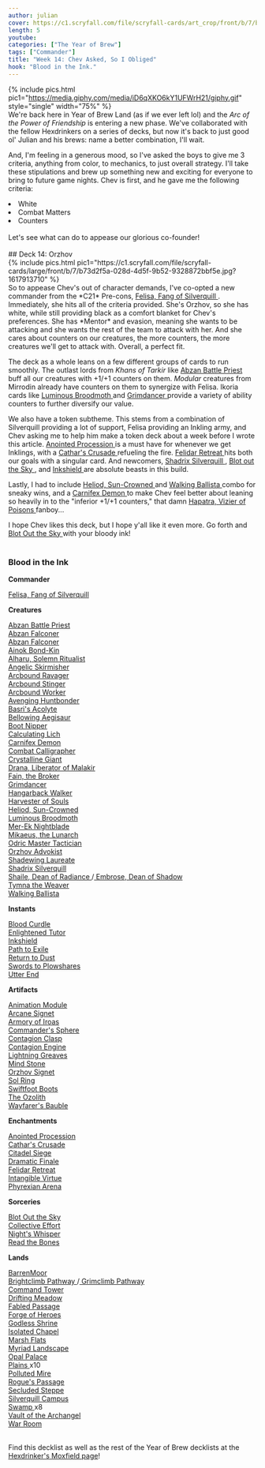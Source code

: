 ```yaml
---
author: julian
cover: https://c1.scryfall.com/file/scryfall-cards/art_crop/front/b/7/b73d2f5a-028d-4d5f-9b52-9328872bbf5e.jpg?1617913710
length: 5
youtube:
categories: ["The Year of Brew"]
tags: ["Commander"]
title: "Week 14: Chev Asked, So I Obliged"
hook: "Blood in the Ink."
---
```


{% include pics.html
pic1="https://media.giphy.com/media/iD6qXKO6kY1UFWrH21/giphy.gif"
style="single"
width="75%" %}
<br />
We're back here in Year of Brew Land (as if we ever left lol) and the _Arc of the Power of Friendship_ is entering a new phase. We've collaborated with the fellow Hexdrinkers on a series of decks, but now it's back to just good ol' Julian and his brews: name a better combination, I'll wait.

And, I'm feeling in a generous mood, so I've asked the boys to give me 3 criteria, anything from color, to mechanics, to just overall strategy. I'll take these stipulations and brew up something new and exciting for everyone to bring to future game nights. Chev is first, and he gave me the following criteria:
<br />

<li>White</li>
<li>Combat Matters</li>
<li>Counters</li> 
<br />
Let's see what can do to appease our glorious co-founder!
<br />
<br />
## Deck 14: Orzhov
<br />
{% include pics.html
pic1="https://c1.scryfall.com/file/scryfall-cards/large/front/b/7/b73d2f5a-028d-4d5f-9b52-9328872bbf5e.jpg?1617913710"
%}
<br />
So to appease Chev's out of character demands, I've co-opted a new commander from the *C21* Pre-cons, <a
	class="accented-link external-card-link"
	target="_blank"
	href="https://scryfall.com/card/c21/2/felisa-fang-of-silverquill?utm_source=api"
	data-toggle="popover"
	data-placement="top"
	data-content="<img src='https://c1.scryfall.com/file/scryfall-cards/normal/front/b/7/b73d2f5a-028d-4d5f-9b52-9328872bbf5e.jpg?1617913710' width=100% height=100%>">
	Felisa, Fang of Silverquill
</a>. Immediately, she hits all of the criteria provided. She's Orzhov, so she has white, while still providing black as a comfort blanket for Chev's preferences. She has *Mentor* and evasion, meaning she wants to be attacking and she wants the rest of the team to attack with her. And she cares about counters on our creatures, the more counters, the more creatures we'll get to attack with. Overall, a perfect fit.

The deck as a whole leans on a few different groups of cards to run smoothly. The outlast lords from _Khans of Tarkir_ like <a
	class="accented-link external-card-link"
	target="_blank"
	href="https://scryfall.com/card/ima/2/abzan-battle-priest?utm_source=api"
	data-toggle="popover"
	data-placement="top"
	data-content="<img src='https://c1.scryfall.com/file/scryfall-cards/normal/front/3/f/3f2877ac-195b-4397-89bd-0bee3220b2a4.jpg?1562847965' width=100% height=100%>">
Abzan Battle Priest
</a> buff all our creatures with +1/+1 counters on them. _Modular_ creatures from Mirrodin already have counters on them to synergize with Felisa. Ikoria cards like <a
	class="accented-link external-card-link"
	target="_blank"
	href="https://scryfall.com/card/iko/21/luminous-broodmoth?utm_source=api"
	data-toggle="popover"
	data-placement="top"
	data-content="<img src='https://c1.scryfall.com/file/scryfall-cards/normal/front/b/b/bb65df55-d6a6-4a57-a903-e5eb17637982.jpg?1591230310' width=100% height=100%>">
Luminous Broodmoth
</a> and <a
	class="accented-link external-card-link"
	target="_blank"
	href="https://scryfall.com/card/iko/90/grimdancer?utm_source=api"
	data-toggle="popover"
	data-placement="top"
	data-content="<img src='https://c1.scryfall.com/file/scryfall-cards/normal/front/8/1/819257c8-9806-48bd-ba49-e117ca31de54.jpg?1591226807' width=100% height=100%>">
Grimdancer
</a> provide a variety of ability counters to further diversify our value.

We also have a token subtheme. This stems from a combination of Silverquill providing a lot of support, Felisa providing an Inkling army, and Chev asking me to help him make a token deck about a week before I wrote this article. <a
	class="accented-link external-card-link"
	target="_blank"
	href="https://scryfall.com/card/akh/2/anointed-procession?utm_source=api"
	data-toggle="popover"
	data-placement="top"
	data-content="<img src='https://c1.scryfall.com/file/scryfall-cards/normal/front/9/a/9a52c265-6920-4929-ba0a-70da08df01f1.jpg?1543674565' width=100% height=100%>">
Anointed Procession
</a> is a must have for whenever we get Inklings, with a <a
	class="accented-link external-card-link"
	target="_blank"
	href="https://scryfall.com/card/jmp/95/cathars-crusade?utm_source=api"
	data-toggle="popover"
	data-placement="top"
	data-content="<img src='https://c1.scryfall.com/file/scryfall-cards/normal/front/f/b/fbb70e7b-2a68-436e-96a4-32a88fb87da0.jpg?1600715516' width=100% height=100%>">
Cathar's Crusade
</a> refueling the fire. <a
	class="accented-link external-card-link"
	target="_blank"
	href="https://scryfall.com/card/znr/16/felidar-retreat?utm_source=api"
	data-toggle="popover"
	data-placement="top"
	data-content="<img src='https://c1.scryfall.com/file/scryfall-cards/normal/front/4/5/45340647-4d3e-4be1-b0e6-e40cc56a438b.jpg?1604195832' width=100% height=100%>">
Felidar Retreat
</a> hits both our goals with a singular card. And newcomers, <a
	class="accented-link external-card-link"
	target="_blank"
	href="https://scryfall.com/card/stx/230/shadrix-silverquill?utm_source=api"
	data-toggle="popover"
	data-placement="top"
	data-content="<img src='https://c1.scryfall.com/file/scryfall-cards/normal/front/a/b/ab701909-83d6-4d39-9a84-e6a9b2cb38d6.jpg?1616704070' width=100% height=100%>">
Shadrix Silverquill
</a>, <a
	class="accented-link external-card-link"
	target="_blank"
	href="https://scryfall.com/card/stx/167/blot-out-the-sky?utm_source=api"
	data-toggle="popover"
	data-placement="top"
	data-content="<img src='https://c1.scryfall.com/file/scryfall-cards/normal/front/0/1/0141312f-4b68-4c56-b1dc-5b7e6afbb96c.jpg?1618273045' width=100% height=100%>">
Blot out the Sky
</a>, and <a
	class="accented-link external-card-link"
	target="_blank"
	href="https://scryfall.com/card/c21/71/inkshield?utm_source=api"
	data-toggle="popover"
	data-placement="top"
	data-content="<img src='https://c1.scryfall.com/file/scryfall-cards/normal/front/5/e/5e1c14a0-cd68-45fc-a127-422ca6113048.jpg?1617911828' width=100% height=100%>">
Inkshield
</a> are absolute beasts in this build.

Lastly, I had to include <a
	class="accented-link external-card-link"
	target="_blank"
	href="https://scryfall.com/card/thb/18/heliod-sun-crowned?utm_source=api"
	data-toggle="popover"
	data-placement="top"
	data-content="<img src='https://c1.scryfall.com/file/scryfall-cards/normal/front/0/1/01a8576e-cadc-4521-aadd-3a05f0bc4d20.jpg?1581479085' width=100% height=100%>">
Heliod, Sun-Crowned
</a> and <a
	class="accented-link external-card-link"
	target="_blank"
	href="https://scryfall.com/card/2xm/306/walking-ballista?utm_source=api"
	data-toggle="popover"
	data-placement="top"
	data-content="<img src='https://c1.scryfall.com/file/scryfall-cards/normal/front/5/2/5272436e-74f0-44c4-a291-ea8ebc3f1525.jpg?1599710252' width=100% height=100%>">
Walking Ballista
</a> combo for sneaky wins, and a <a
	class="accented-link external-card-link"
	target="_blank"
	href="https://scryfall.com/card/som/57/carnifex-demon?utm_source=api"
	data-toggle="popover"
	data-placement="top"
	data-content="<img src='https://c1.scryfall.com/file/scryfall-cards/normal/front/c/1/c191dba2-659d-40e7-a558-c99ece872197.jpg?1562822640' width=100% height=100%>">
Carnifex Demon
</a> to make Chev feel better about leaning so heavily in to the "inferior +1/+1 counters," that damn <a
	class="accented-link external-card-link"
	target="_blank"
	href="https://scryfall.com/card/akh/199/hapatra-vizier-of-poisons?utm_source=api"
	data-toggle="popover"
	data-placement="top"
	data-content="<img src='https://c1.scryfall.com/file/scryfall-cards/normal/front/5/6/56fbbcc9-db23-4902-b0f7-cea78a2a36af.jpg?1543676055' width=100% height=100%>">
Hapatra, Vizier of Poisons
</a> fanboy...

I hope Chev likes this deck, but I hope y'all like it even more. Go forth and <a
	class="accented-link external-card-link"
	target="_blank"
	href="https://scryfall.com/card/stx/167/blot-out-the-sky?utm_source=api"
	data-toggle="popover"
	data-placement="top"
	data-content="<img src='https://c1.scryfall.com/file/scryfall-cards/normal/front/0/1/0141312f-4b68-4c56-b1dc-5b7e6afbb96c.jpg?1618273045' width=100% height=100%>">
Blot Out the Sky
</a> with your bloody ink!
<br />
<br />

<div class="text-center">
<h3>Blood in the Ink</h3>
</div>
<div class="row">
    <div class="col-md-2"></div>
    <div class="col-md-8">
        <div class="row">
            <div class="col-6">
				<b>Commander</b>
				<p class="mb-0">
				<a
	class="accented-link external-card-link"
	target="_blank"
	href="https://scryfall.com/card/c21/2/felisa-fang-of-silverquill?utm_source=api"
	data-toggle="popover"
	data-placement="top"
	data-content="<img src='https://c1.scryfall.com/file/scryfall-cards/normal/front/b/7/b73d2f5a-028d-4d5f-9b52-9328872bbf5e.jpg?1617913710' width=100% height=100%>">
	Felisa, Fang of Silverquill
</a>					
				</p>
				<b>Creatures</b>
				<p class="mb-0">
				<a
	class="accented-link external-card-link"
	target="_blank"
	href="https://scryfall.com/card/ima/2/abzan-battle-priest?utm_source=api"
	data-toggle="popover"
	data-placement="top"
	data-content="<img src='https://c1.scryfall.com/file/scryfall-cards/normal/front/3/f/3f2877ac-195b-4397-89bd-0bee3220b2a4.jpg?1562847965' width=100% height=100%>">
	Abzan Battle Priest
</a>
				<br />
				<a
	class="accented-link external-card-link"
	target="_blank"
	href="https://scryfall.com/card/znc/9/abzan-falconer?utm_source=api"
	data-toggle="popover"
	data-placement="top"
	data-content="<img src='https://c1.scryfall.com/file/scryfall-cards/normal/front/4/2/42560ce5-c7ac-422f-8f22-e2fb043861b7.jpg?1604195477' width=100% height=100%>">
	Abzan Falconer
</a>
				<br />
				<a
	class="accented-link external-card-link"
	target="_blank"
	href="https://scryfall.com/card/znc/9/abzan-falconer?utm_source=api"
	data-toggle="popover"
	data-placement="top"
	data-content="<img src='https://c1.scryfall.com/file/scryfall-cards/normal/front/4/2/42560ce5-c7ac-422f-8f22-e2fb043861b7.jpg?1604195477' width=100% height=100%>">
	Abzan Falconer
</a>
				<br />
				<a
	class="accented-link external-card-link"
	target="_blank"
	href="https://scryfall.com/card/ima/4/ainok-bond-kin?utm_source=api"
	data-toggle="popover"
	data-placement="top"
	data-content="<img src='https://c1.scryfall.com/file/scryfall-cards/normal/front/0/f/0f32c514-36b9-4e1f-86e8-1d36e5282062.jpg?1562845827' width=100% height=100%>">
	Ainok Bond-Kin
</a>
				<br />
				<a
	class="accented-link external-card-link"
	target="_blank"
	href="https://scryfall.com/card/cmr/4/alharu-solemn-ritualist?utm_source=api"
	data-toggle="popover"
	data-placement="top"
	data-content="<img src='https://c1.scryfall.com/file/scryfall-cards/normal/front/2/0/2047bfa4-3f4d-47bd-9484-545686f15b75.jpg?1608908659' width=100% height=100%>">
	Alharu, Solemn Ritualist
</a>
				<br />
				<a
	class="accented-link external-card-link"
	target="_blank"
	href="https://scryfall.com/card/gtc/3/angelic-skirmisher?utm_source=api"
	data-toggle="popover"
	data-placement="top"
	data-content="<img src='https://c1.scryfall.com/file/scryfall-cards/normal/front/b/e/beb04702-5cb2-4590-b675-9409ba52a395.jpg?1561844079' width=100% height=100%>">
	Angelic Skirmisher
</a>
				<br />
				<a
	class="accented-link external-card-link"
	target="_blank"
	href="https://scryfall.com/card/mma/198/arcbound-ravager?utm_source=api"
	data-toggle="popover"
	data-placement="top"
	data-content="<img src='https://c1.scryfall.com/file/scryfall-cards/normal/front/c/0/c0c33a92-5621-40b4-a3a2-b67893edbc01.jpg?1561968545' width=100% height=100%>">
	Arcbound Ravager
</a>
				<br />
				<a
	class="accented-link external-card-link"
	target="_blank"
	href="https://scryfall.com/card/mma/199/arcbound-stinger?utm_source=api"
	data-toggle="popover"
	data-placement="top"
	data-content="<img src='https://c1.scryfall.com/file/scryfall-cards/normal/front/d/b/db438720-5bfb-4cd9-b565-434839045f60.jpg?1561969018' width=100% height=100%>">
	Arcbound Stinger
</a>
				<br />
				<a
	class="accented-link external-card-link"
	target="_blank"
	href="https://scryfall.com/card/mma/201/arcbound-worker?utm_source=api"
	data-toggle="popover"
	data-placement="top"
	data-content="<img src='https://c1.scryfall.com/file/scryfall-cards/normal/front/f/d/fdfc2453-5a2b-4104-bf82-84f935de7b99.jpg?1561969500' width=100% height=100%>">
	Arcbound Worker
</a>
				<br />
				<a
	class="accented-link external-card-link"
	target="_blank"
	href="https://scryfall.com/card/c20/22/avenging-huntbonder?utm_source=api"
	data-toggle="popover"
	data-placement="top"
	data-content="<img src='https://c1.scryfall.com/file/scryfall-cards/normal/front/2/4/24ad6b07-3487-4e19-b554-196697a413df.jpg?1591319314' width=100% height=100%>">
	Avenging Huntbonder
</a>
				<br />
				<a
	class="accented-link external-card-link"
	target="_blank"
	href="https://scryfall.com/card/m21/8/basris-acolyte?utm_source=api"
	data-toggle="popover"
	data-placement="top"
	data-content="<img src='https://c1.scryfall.com/file/scryfall-cards/normal/front/0/8/08d1dd97-2675-4953-ab95-d47d23abfe05.jpg?1594734783' width=100% height=100%>">
	Basri's Acolyte
</a>
				<br />
				<a
	class="accented-link external-card-link"
	target="_blank"
	href="https://scryfall.com/card/xln/4/bellowing-aegisaur?utm_source=api"
	data-toggle="popover"
	data-placement="top"
	data-content="<img src='https://c1.scryfall.com/file/scryfall-cards/normal/front/c/3/c3e3b6c5-fd30-4d45-a122-ce60d5707357.jpg?1562563552' width=100% height=100%>">
	Bellowing Aegisaur
</a>
				<br />
				<a
	class="accented-link external-card-link"
	target="_blank"
	href="https://scryfall.com/card/iko/76/boot-nipper?utm_source=api"
	data-toggle="popover"
	data-placement="top"
	data-content="<img src='https://c1.scryfall.com/file/scryfall-cards/normal/front/c/f/cff5a5b8-f823-4429-acd8-c4f34a676cb4.jpg?1591226621' width=100% height=100%>">
	Boot Nipper
</a>
				<br />
				<a
	class="accented-link external-card-link"
	target="_blank"
	href="https://scryfall.com/card/gn2/3/calculating-lich?utm_source=api"
	data-toggle="popover"
	data-placement="top"
	data-content="<img src='https://c1.scryfall.com/file/scryfall-cards/normal/front/1/7/17b2ed72-d0f0-4d8d-bb5e-dce08d157466.jpg?1576267142' width=100% height=100%>">
	Calculating Lich
</a>
				<br />
				<a
	class="accented-link external-card-link"
	target="_blank"
	href="https://scryfall.com/card/som/57/carnifex-demon?utm_source=api"
	data-toggle="popover"
	data-placement="top"
	data-content="<img src='https://c1.scryfall.com/file/scryfall-cards/normal/front/c/1/c191dba2-659d-40e7-a558-c99ece872197.jpg?1562822640' width=100% height=100%>">
	Carnifex Demon
</a>
				<br />
				<a
	class="accented-link external-card-link"
	target="_blank"
	href="https://scryfall.com/card/c21/14/combat-calligrapher?utm_source=api"
	data-toggle="popover"
	data-placement="top"
	data-content="<img src='https://c1.scryfall.com/file/scryfall-cards/normal/front/d/3/d3b9136e-7f71-40d5-bdfb-d710cd39912d.jpg?1618250976' width=100% height=100%>">
	Combat Calligrapher
</a>
				<br />
				<a
	class="accented-link external-card-link"
	target="_blank"
	href="https://scryfall.com/card/iko/234/crystalline-giant?utm_source=api"
	data-toggle="popover"
	data-placement="top"
	data-content="<img src='https://c1.scryfall.com/file/scryfall-cards/normal/front/1/1/1146c418-2176-466e-8a06-f2ef6bf2b1a9.jpg?1591228515' width=100% height=100%>">
	Crystalline Giant
</a>
				<br />
				<a
	class="accented-link external-card-link"
	target="_blank"
	href="https://scryfall.com/card/jmp/225/drana-liberator-of-malakir?utm_source=api"
	data-toggle="popover"
	data-placement="top"
	data-content="<img src='https://c1.scryfall.com/file/scryfall-cards/normal/front/3/1/31d0c37f-ebce-4362-9400-6b9a6e439247.jpg?1600714392' width=100% height=100%>">
	Drana, Liberator of Malakir
</a>
				<br />
				<a
	class="accented-link external-card-link"
	target="_blank"
	href="https://scryfall.com/card/c21/40/fain-the-broker?utm_source=api"
	data-toggle="popover"
	data-placement="top"
	data-content="<img src='https://c1.scryfall.com/file/scryfall-cards/normal/front/2/6/26acb9db-1a2f-4b08-b121-88f953e597e5.jpg?1617913090' width=100% height=100%>">
	Fain, the Broker
</a>
				<br />
				<a
	class="accented-link external-card-link"
	target="_blank"
	href="https://scryfall.com/card/iko/90/grimdancer?utm_source=api"
	data-toggle="popover"
	data-placement="top"
	data-content="<img src='https://c1.scryfall.com/file/scryfall-cards/normal/front/8/1/819257c8-9806-48bd-ba49-e117ca31de54.jpg?1591226807' width=100% height=100%>">
	Grimdancer
</a>
				<br />
				<a
	class="accented-link external-card-link"
	target="_blank"
	href="https://scryfall.com/card/ori/229/hangarback-walker?utm_source=api"
	data-toggle="popover"
	data-placement="top"
	data-content="<img src='https://c1.scryfall.com/file/scryfall-cards/normal/front/7/9/791c21fb-fc78-4106-9a42-abc73f41ab8b.jpg?1562026741' width=100% height=100%>">
	Hangarback Walker
</a>
				<br />
				<a
	class="accented-link external-card-link"
	target="_blank"
	href="https://scryfall.com/card/jmp/243/harvester-of-souls?utm_source=api"
	data-toggle="popover"
	data-placement="top"
	data-content="<img src='https://c1.scryfall.com/file/scryfall-cards/normal/front/8/7/870ebc0b-b748-4a21-b939-a48811451bba.jpg?1600700538' width=100% height=100%>">
	Harvester of Souls
</a>
				<br />
				<a
	class="accented-link external-card-link"
	target="_blank"
	href="https://scryfall.com/card/thb/18/heliod-sun-crowned?utm_source=api"
	data-toggle="popover"
	data-placement="top"
	data-content="<img src='https://c1.scryfall.com/file/scryfall-cards/normal/front/0/1/01a8576e-cadc-4521-aadd-3a05f0bc4d20.jpg?1581479085' width=100% height=100%>">
	Heliod, Sun-Crowned
</a>
				<br />
				<a
	class="accented-link external-card-link"
	target="_blank"
	href="https://scryfall.com/card/iko/21/luminous-broodmoth?utm_source=api"
	data-toggle="popover"
	data-placement="top"
	data-content="<img src='https://c1.scryfall.com/file/scryfall-cards/normal/front/b/b/bb65df55-d6a6-4a57-a903-e5eb17637982.jpg?1591230310' width=100% height=100%>">
	Luminous Broodmoth
</a>
				<br />
				<a
	class="accented-link external-card-link"
	target="_blank"
	href="https://scryfall.com/card/ima/97/mer-ek-nightblade?utm_source=api"
	data-toggle="popover"
	data-placement="top"
	data-content="<img src='https://c1.scryfall.com/file/scryfall-cards/normal/front/a/d/ade8f32c-d188-4a36-98a4-584b6ef95902.jpg?1562852963' width=100% height=100%>">
	Mer-Ek Nightblade
</a>
				<br />
				<a
	class="accented-link external-card-link"
	target="_blank"
	href="https://scryfall.com/card/jmp/123/mikaeus-the-lunarch?utm_source=api"
	data-toggle="popover"
	data-placement="top"
	data-content="<img src='https://c1.scryfall.com/file/scryfall-cards/normal/front/1/b/1b24d60d-bd80-4363-829c-a9d7f8c61fdf.jpg?1600717902' width=100% height=100%>">
	Mikaeus, the Lunarch
</a>
				<br />
				<a
	class="accented-link external-card-link"
	target="_blank"
	href="https://scryfall.com/card/c20/96/odric-master-tactician?utm_source=api"
	data-toggle="popover"
	data-placement="top"
	data-content="<img src='https://c1.scryfall.com/file/scryfall-cards/normal/front/0/0/00111afb-26fe-487b-8d12-087cd8a8fe86.jpg?1591320115' width=100% height=100%>">
	Odric Master Tactician
</a>
				<br />
				<a
	class="accented-link external-card-link"
	target="_blank"
	href="https://scryfall.com/card/c21/99/orzhov-advokist?utm_source=api"
	data-toggle="popover"
	data-placement="top"
	data-content="<img src='https://c1.scryfall.com/file/scryfall-cards/normal/front/7/f/7f0904e3-e477-4661-a4f3-76fe5b93ec53.jpg?1618015435' width=100% height=100%>">
	Orzhov Advokist
</a>
				<br />
				<a
	class="accented-link external-card-link"
	target="_blank"
	href="https://scryfall.com/card/stx/229/shadewing-laureate?utm_source=api"
	data-toggle="popover"
	data-placement="top"
	data-content="<img src='https://c1.scryfall.com/file/scryfall-cards/normal/front/6/4/64795a8b-8cf2-436e-8f95-9e8bb40c0d7d.jpg?1617452563' width=100% height=100%>">
	Shadewing Laureate
</a>
				<br />
				<a
	class="accented-link external-card-link"
	target="_blank"
	href="https://scryfall.com/card/stx/230/shadrix-silverquill?utm_source=api"
	data-toggle="popover"
	data-placement="top"
	data-content="<img src='https://c1.scryfall.com/file/scryfall-cards/normal/front/a/b/ab701909-83d6-4d39-9a84-e6a9b2cb38d6.jpg?1616704070' width=100% height=100%>">
	Shadrix Silverquill
</a>
				<br />
				<a
	class="accented-link external-card-link"
	target="_blank"
	href="https://scryfall.com/card/stx/158/shaile-dean-of-radiance-embrose-dean-of-shadow?utm_source=api"
	data-toggle="popover"
	data-placement="top"
	data-content="<img src='https://c1.scryfall.com/file/scryfall-cards/large/front/9/3/938cee8f-ac2c-49a5-9ff7-1367d0edfabe.jpg?1617453576' width=100% height=100%>">
	Shaile, Dean of Radiance
</a>/<a
	class="accented-link external-card-link"
	target="_blank"
	href="https://scryfall.com/card/stx/158/shaile-dean-of-radiance-embrose-dean-of-shadow?utm_source=api"
	data-toggle="popover"
	data-placement="top"
	data-content="<img src='https://c1.scryfall.com/file/scryfall-cards/large/back/9/3/938cee8f-ac2c-49a5-9ff7-1367d0edfabe.jpg?1617453576' width=100% height=100%>">
	Embrose, Dean of Shadow
</a>
				<br />
				<a
	class="accented-link external-card-link"
	target="_blank"
	href="https://scryfall.com/card/c16/48/tymna-the-weaver?utm_source=api"
	data-toggle="popover"
	data-placement="top"
	data-content="<img src='https://c1.scryfall.com/file/scryfall-cards/normal/front/b/c/bc7cbe9b-324e-42b8-94e2-36e91cb32163.jpg?1606762188' width=100% height=100%>">
	Tymna the Weaver
</a>
				<br />
				<a
	class="accented-link external-card-link"
	target="_blank"
	href="https://scryfall.com/card/2xm/306/walking-ballista?utm_source=api"
	data-toggle="popover"
	data-placement="top"
	data-content="<img src='https://c1.scryfall.com/file/scryfall-cards/normal/front/5/2/5272436e-74f0-44c4-a291-ea8ebc3f1525.jpg?1599710252' width=100% height=100%>">
	Walking Ballista
</a>
				</p>
				<b>Instants</b>
				<p class="mb-0">
				<a
	class="accented-link external-card-link"
	target="_blank"
	href="https://scryfall.com/card/iko/75/blood-curdle?utm_source=api"
	data-toggle="popover"
	data-placement="top"
	data-content="<img src='https://c1.scryfall.com/file/scryfall-cards/normal/front/4/1/4184c851-1419-476c-ba9c-9f0cb1137114.jpg?1591226609' width=100% height=100%>">
	Blood Curdle
</a>
				<br />
				<a
	class="accented-link external-card-link"
	target="_blank"
	href="https://scryfall.com/card/ema/9/enlightened-tutor?utm_source=api"
	data-toggle="popover"
	data-placement="top"
	data-content="<img src='https://c1.scryfall.com/file/scryfall-cards/normal/front/0/c/0c9ebec9-3474-4062-9607-2e2a72f78299.jpg?1580013657' width=100% height=100%>">
	Enlightened Tutor
</a>
				<br />
				<a
	class="accented-link external-card-link"
	target="_blank"
	href="https://scryfall.com/card/c21/71/inkshield?utm_source=api"
	data-toggle="popover"
	data-placement="top"
	data-content="<img src='https://c1.scryfall.com/file/scryfall-cards/normal/front/5/e/5e1c14a0-cd68-45fc-a127-422ca6113048.jpg?1617911828' width=100% height=100%>">
	Inkshield
</a>
				<br />
				<a
	class="accented-link external-card-link"
	target="_blank"
	href="https://scryfall.com/card/2xm/25/path-to-exile?utm_source=api"
	data-toggle="popover"
	data-placement="top"
	data-content="<img src='https://c1.scryfall.com/file/scryfall-cards/normal/front/e/9/e9d36855-c38a-4bba-a642-cff3f81e057e.jpg?1599709071' width=100% height=100%>">
	Path to Exile
</a>
				<br />
				<a
	class="accented-link external-card-link"
	target="_blank"
	href="https://scryfall.com/card/c21/100/return-to-dust?utm_source=api"
	data-toggle="popover"
	data-placement="top"
	data-content="<img src='https://c1.scryfall.com/file/scryfall-cards/normal/front/5/9/59713368-9626-4466-9be4-8ca08e03a888.jpg?1617735248' width=100% height=100%>">
	Return to Dust
</a>
				<br />
				<a
	class="accented-link external-card-link"
	target="_blank"
	href="https://scryfall.com/card/cmr/387/swords-to-plowshares?utm_source=api"
	data-toggle="popover"
	data-placement="top"
	data-content="<img src='https://c1.scryfall.com/file/scryfall-cards/normal/front/b/e/be2b4177-e47c-4dde-9ead-31b7602065ec.jpg?1608912010' width=100% height=100%>">
	Swords to Plowshares
</a>
				<br />
				<a
	class="accented-link external-card-link"
	target="_blank"
	href="https://scryfall.com/card/c21/232/utter-end?utm_source=api"
	data-toggle="popover"
	data-placement="top"
	data-content="<img src='https://c1.scryfall.com/file/scryfall-cards/normal/front/3/7/37e3bfc9-10ba-4ecc-9e0f-e711ccd95a0b.jpg?1618014649' width=100% height=100%>">
	Utter End
</a>
				</p>
			</div>
			<div class="col-6">
				<b>Artifacts</b>
				<p class="mb-0">
				<a
	class="accented-link external-card-link"
	target="_blank"
	href="https://scryfall.com/card/kld/194/animation-module?utm_source=api"
	data-toggle="popover"
	data-placement="top"
	data-content="<img src='https://c1.scryfall.com/file/scryfall-cards/normal/front/3/4/34bdc973-db45-46a6-ac48-ce88fb59920a.jpg?1576382961' width=100% height=100%>">
	Animation Module
</a>
				<br />
				<a
	class="accented-link external-card-link"
	target="_blank"
	href="https://scryfall.com/card/c21/234/arcane-signet?utm_source=api"
	data-toggle="popover"
	data-placement="top"
	data-content="<img src='https://c1.scryfall.com/file/scryfall-cards/normal/front/0/1/01b186af-8825-4257-80fd-9c1ecdb21414.jpg?1617647997' width=100% height=100%>">
	Arcane Signet
</a>
				<br />
				<a
	class="accented-link external-card-link"
	target="_blank"
	href="https://scryfall.com/card/cmr/299/armory-of-iroas?utm_source=api"
	data-toggle="popover"
	data-placement="top"
	data-content="<img src='https://c1.scryfall.com/file/scryfall-cards/normal/front/7/0/703a03ac-5bb5-4e36-ab9b-a5c007ffc03d.jpg?1608911321' width=100% height=100%>">
	Armory of Iroas
</a>
				<br />
				<a
	class="accented-link external-card-link"
	target="_blank"
	href="https://scryfall.com/card/c21/239/commanders-sphere?utm_source=api"
	data-toggle="popover"
	data-placement="top"
	data-content="<img src='https://c1.scryfall.com/file/scryfall-cards/normal/front/1/c/1c1fda5d-f519-4b27-9fc6-1a617d0fc79b.jpg?1617735624' width=100% height=100%>">
	Commander's Sphere
</a>
				<br />
				<a
	class="accented-link external-card-link"
	target="_blank"
	href="https://scryfall.com/card/td2/67/contagion-clasp?utm_source=api"
	data-toggle="popover"
	data-placement="top"
	data-content="<img src='https://c1.scryfall.com/file/scryfall-cards/normal/front/4/8/4882ba90-2662-4bca-96c0-17bdfb484ae1.jpg?1562909792' width=100% height=100%>">
	Contagion Clasp
</a>
				<br />
				<a
	class="accented-link external-card-link"
	target="_blank"
	href="https://scryfall.com/card/som/145/contagion-engine?utm_source=api"
	data-toggle="popover"
	data-placement="top"
	data-content="<img src='https://c1.scryfall.com/file/scryfall-cards/normal/front/d/c/dce72636-08e4-484e-ad81-4d1597a31ffb.jpg?1576030799' width=100% height=100%>">
	Contagion Engine
</a>
				<br />
				<a
	class="accented-link external-card-link"
	target="_blank"
	href="https://scryfall.com/card/2xm/267/lightning-greaves?utm_source=api"
	data-toggle="popover"
	data-placement="top"
	data-content="<img src='https://c1.scryfall.com/file/scryfall-cards/normal/front/e/6/e6cec97f-0a2b-4543-a02e-d5e42d337790.jpg?1599709454' width=100% height=100%>">
	Lightning Greaves
</a>
				<br />
				<a
	class="accented-link external-card-link"
	target="_blank"
	href="https://scryfall.com/card/c21/251/mind-stone?utm_source=api"
	data-toggle="popover"
	data-placement="top"
	data-content="<img src='https://c1.scryfall.com/file/scryfall-cards/normal/front/8/c/8c899cbd-cddd-43f9-a95d-a6e5af990362.jpg?1617986435' width=100% height=100%>">
	Mind Stone
</a>
				<br />
				<a
	class="accented-link external-card-link"
	target="_blank"
	href="https://scryfall.com/card/c21/254/orzhov-signet?utm_source=api"
	data-toggle="popover"
	data-placement="top"
	data-content="<img src='https://c1.scryfall.com/file/scryfall-cards/normal/front/8/b/8bb7d748-c95f-4028-a86e-cf42494be362.jpg?1618014339' width=100% height=100%>">
	Orzhov Signet
</a>
				<br />
				<a
	class="accented-link external-card-link"
	target="_blank"
	href="https://scryfall.com/card/c21/263/sol-ring?utm_source=api"
	data-toggle="popover"
	data-placement="top"
	data-content="<img src='https://c1.scryfall.com/file/scryfall-cards/normal/front/4/c/4cbc6901-6a4a-4d0a-83ea-7eefa3b35021.jpg?1618264523' width=100% height=100%>">
	Sol Ring
</a>
				<br />
				<a
	class="accented-link external-card-link"
	target="_blank"
	href="https://scryfall.com/card/khc/105/swiftfoot-boots?utm_source=api"
	data-toggle="popover"
	data-placement="top"
	data-content="<img src='https://c1.scryfall.com/file/scryfall-cards/normal/front/b/f/bf700ec0-1fd3-4971-ab03-51365dc8f4f4.jpg?1611967346' width=100% height=100%>">
	Swiftfoot Boots
</a>
				<br />
				<a
	class="accented-link external-card-link"
	target="_blank"
	href="https://scryfall.com/card/iko/237/the-ozolith?utm_source=api"
	data-toggle="popover"
	data-placement="top"
	data-content="<img src='https://c1.scryfall.com/file/scryfall-cards/normal/front/9/3/9341ed06-53db-4604-b60a-3ea9129afbc2.jpg?1591228544' width=100% height=100%>">
	The Ozolith
</a>
				<br />
				<a
	class="accented-link external-card-link"
	target="_blank"
	href="https://scryfall.com/card/cm2/229/wayfarers-bauble?utm_source=api"
	data-toggle="popover"
	data-placement="top"
	data-content="<img src='https://c1.scryfall.com/file/scryfall-cards/normal/front/9/b/9b0e3f48-0997-4313-93c9-86cbfc25cd63.jpg?1562275066' width=100% height=100%>">
	Wayfarer's Bauble
</a>
				</p>
				<b>Enchantments</b>
				<p class="mb-0">
				<a
	class="accented-link external-card-link"
	target="_blank"
	href="https://scryfall.com/card/akh/2/anointed-procession?utm_source=api"
	data-toggle="popover"
	data-placement="top"
	data-content="<img src='https://c1.scryfall.com/file/scryfall-cards/normal/front/9/a/9a52c265-6920-4929-ba0a-70da08df01f1.jpg?1543674565' width=100% height=100%>">
	Anointed Procession
</a>
				<br />
				<a
	class="accented-link external-card-link"
	target="_blank"
	href="https://scryfall.com/card/jmp/95/cathars-crusade?utm_source=api"
	data-toggle="popover"
	data-placement="top"
	data-content="<img src='https://c1.scryfall.com/file/scryfall-cards/normal/front/f/b/fbb70e7b-2a68-436e-96a4-32a88fb87da0.jpg?1600715516' width=100% height=100%>">
	Cathar's Crusade
</a>
				<br />
				<a
	class="accented-link external-card-link"
	target="_blank"
	href="https://scryfall.com/card/c21/85/citadel-siege?utm_source=api"
	data-toggle="popover"
	data-placement="top"
	data-content="<img src='https://c1.scryfall.com/file/scryfall-cards/normal/front/c/6/c6e693ad-3e49-4692-a35a-06e9e4e8027e.jpg?1618015163' width=100% height=100%>">
	Citadel Siege
</a>
				<br />
				<a
	class="accented-link external-card-link"
	target="_blank"
	href="https://scryfall.com/card/stx/180/dramatic-finale?utm_source=api"
	data-toggle="popover"
	data-placement="top"
	data-content="<img src='https://c1.scryfall.com/file/scryfall-cards/normal/front/a/8/a8ec9be6-c8ad-4a82-8253-c49cdb9443ba.jpg?1617466096' width=100% height=100%>">
	Dramatic Finale
</a>
				<br />
				<a
	class="accented-link external-card-link"
	target="_blank"
	href="https://scryfall.com/card/znr/16/felidar-retreat?utm_source=api"
	data-toggle="popover"
	data-placement="top"
	data-content="<img src='https://c1.scryfall.com/file/scryfall-cards/normal/front/4/5/45340647-4d3e-4be1-b0e6-e40cc56a438b.jpg?1604195832' width=100% height=100%>">
	Felidar Retreat
</a>
				<br />
				<a
	class="accented-link external-card-link"
	target="_blank"
	href="https://scryfall.com/card/cmr/24/intangible-virtue?utm_source=api"
	data-toggle="popover"
	data-placement="top"
	data-content="<img src='https://c1.scryfall.com/file/scryfall-cards/normal/front/5/3/535764b9-67b2-4123-a4be-2aa72fcd8a33.jpg?1608908801' width=100% height=100%>">
	Intangible Virtue
</a>
				<br />
				<a
	class="accented-link external-card-link"
	target="_blank"
	href="https://scryfall.com/card/cn2/144/phyrexian-arena?utm_source=api"
	data-toggle="popover"
	data-placement="top"
	data-content="<img src='https://c1.scryfall.com/file/scryfall-cards/normal/front/c/8/c87d2e75-aa91-4657-b8c0-c399ff9331e0.jpg?1576382721' width=100% height=100%>">
	Phyrexian Arena
</a>
				</p>
				<b>Sorceries</b>
				<p class="mb-0">
				<a
	class="accented-link external-card-link"
	target="_blank"
	href="https://scryfall.com/card/stx/167/blot-out-the-sky?utm_source=api"
	data-toggle="popover"
	data-placement="top"
	data-content="<img src='https://c1.scryfall.com/file/scryfall-cards/normal/front/0/1/0141312f-4b68-4c56-b1dc-5b7e6afbb96c.jpg?1618273045' width=100% height=100%>">
	Blot Out the Sky
</a>
				<br />
				<a
	class="accented-link external-card-link"
	target="_blank"
	href="https://scryfall.com/card/emn/17/collective-effort?utm_source=api"
	data-toggle="popover"
	data-placement="top"
	data-content="<img src='https://c1.scryfall.com/file/scryfall-cards/normal/front/d/8/d85a6369-c07f-47d5-8448-72d8ec7e7898.jpg?1576383801' width=100% height=100%>">
	Collective Effort
</a>
				<br />
				<a
	class="accented-link external-card-link"
	target="_blank"
	href="https://scryfall.com/card/ema/100/nights-whisper?utm_source=api"
	data-toggle="popover"
	data-placement="top"
	data-content="<img src='https://c1.scryfall.com/file/scryfall-cards/normal/front/e/4/e4638720-a55d-4c3b-b57d-2d028db5894d.jpg?1580014319' width=100% height=100%>">
	Night's Whisper
</a>
				<br />
				<a
	class="accented-link external-card-link"
	target="_blank"
	href="https://scryfall.com/card/c17/122/read-the-bones?utm_source=api"
	data-toggle="popover"
	data-placement="top"
	data-content="<img src='https://c1.scryfall.com/file/scryfall-cards/normal/front/e/c/ece1852d-8b7f-4fe6-b9fe-0584a94087ab.jpg?1562627961' width=100% height=100%>">
	Read the Bones
</a>
				</p>
				<b>Lands</b>
				<p class="mb-0">
				<a
	class="accented-link external-card-link"
	target="_blank"
	href="https://scryfall.com/card/c21/277/barren-moor?utm_source=api"
	data-toggle="popover"
	data-placement="top"
	data-content="<img src='https://c1.scryfall.com/file/scryfall-cards/normal/front/b/3/b38d7666-0791-44b4-877e-8fd33ce008aa.jpg?1618013958' width=100% height=100%>">
	BarrenMoor
</a>
				<br />
				<a
	class="accented-link external-card-link"
	target="_blank"
	href="https://scryfall.com/card/znr/259/brightclimb-pathway-grimclimb-pathway?utm_source=api"
	data-toggle="popover"
	data-placement="top"
	data-content="<img src='https://c1.scryfall.com/file/scryfall-cards/large/front/d/2/d24c3d51-795d-4c01-a34a-3280fccd2d78.jpg?1604264326' width=100% height=100%>">
	Brightclimb Pathway
</a>/<a
	class="accented-link external-card-link"
	target="_blank"
	href="https://scryfall.com/card/znr/259/brightclimb-pathway-grimclimb-pathway?utm_source=api"
	data-toggle="popover"
	data-placement="top"
	data-content="<img src='https://c1.scryfall.com/file/scryfall-cards/large/back/d/2/d24c3d51-795d-4c01-a34a-3280fccd2d78.jpg?1604264326' width=100% height=100%>">
	Grimclimb Pathway
</a>
				<br />
				<a
	class="accented-link external-card-link"
	target="_blank"
	href="https://scryfall.com/card/c21/284/command-tower?utm_source=api"
	data-toggle="popover"
	data-placement="top"
	data-content="<img src='https://c1.scryfall.com/file/scryfall-cards/normal/front/b/5/b53a112c-671c-4312-af56-53fdb735829b.jpg?1618252552' width=100% height=100%>">
	Command Tower
</a>
				<br />
				<a
	class="accented-link external-card-link"
	target="_blank"
	href="https://scryfall.com/card/c20/271/drifting-meadow?utm_source=api"
	data-toggle="popover"
	data-placement="top"
	data-content="<img src='https://c1.scryfall.com/file/scryfall-cards/normal/front/6/4/64dde056-f16f-495b-bba6-2e6edc8cb63a.jpg?1591321972' width=100% height=100%>">
	Drifting Meadow
</a>
				<br />
				<a
	class="accented-link external-card-link"
	target="_blank"
	href="https://scryfall.com/card/m21/246/fabled-passage?utm_source=api"
	data-toggle="popover"
	data-placement="top"
	data-content="<img src='https://c1.scryfall.com/file/scryfall-cards/normal/front/d/3/d313d051-7295-4884-8cbf-f2f835fd45f4.jpg?1594737636' width=100% height=100%>">
	Fabled Passage
</a>
				<br />
				<a
	class="accented-link external-card-link"
	target="_blank"
	href="https://scryfall.com/card/c18/58/forge-of-heroes?utm_source=api"
	data-toggle="popover"
	data-placement="top"
	data-content="<img src='https://c1.scryfall.com/file/scryfall-cards/normal/front/8/2/826ff8c2-8a1d-45f5-a7e2-d8bf826fcadc.jpg?1592710371' width=100% height=100%>">
	Forge of Heroes
</a>
				<br />
				<a
	class="accented-link external-card-link"
	target="_blank"
	href="https://scryfall.com/card/rna/248/godless-shrine?utm_source=api"
	data-toggle="popover"
	data-placement="top"
	data-content="<img src='https://c1.scryfall.com/file/scryfall-cards/normal/front/c/e/ced4c824-2dfc-42ae-84e6-09f8e3f51b5b.jpg?1584832255' width=100% height=100%>">
	Godless Shrine
</a>
				<br />
				<a
	class="accented-link external-card-link"
	target="_blank"
	href="https://scryfall.com/card/dom/241/isolated-chapel?utm_source=api"
	data-toggle="popover"
	data-placement="top"
	data-content="<img src='https://c1.scryfall.com/file/scryfall-cards/normal/front/a/1/a1d95d37-5dbe-4a25-bc80-a4db08f3c63a.jpg?1562740520' width=100% height=100%>">
	Isolated Chapel
</a>
				<br />
				<a
	class="accented-link external-card-link"
	target="_blank"
	href="https://scryfall.com/card/mm3/239/marsh-flats?utm_source=api"
	data-toggle="popover"
	data-placement="top"
	data-content="<img src='https://c1.scryfall.com/file/scryfall-cards/normal/front/6/5/659039ed-c269-4c2d-bce6-91d143f0618e.jpg?1593815053' width=100% height=100%>">
	Marsh Flats
</a>
				<br />
				<a
	class="accented-link external-card-link"
	target="_blank"
	href="https://scryfall.com/card/c21/304/myriad-landscape?utm_source=api"
	data-toggle="popover"
	data-placement="top"
	data-content="<img src='https://c1.scryfall.com/file/scryfall-cards/normal/front/7/e/7eadf4ea-1fd8-4f35-baf6-c9e7ce706795.jpg?1618252827' width=100% height=100%>">
	Myriad Landscape
</a>
				<br />
				<a
	class="accented-link external-card-link"
	target="_blank"
	href="https://scryfall.com/card/c21/306/opal-palace?utm_source=api"
	data-toggle="popover"
	data-placement="top"
	data-content="<img src='https://c1.scryfall.com/file/scryfall-cards/normal/front/c/8/c803776b-91d2-412c-8e1f-e10fb86665c6.jpg?1618252857' width=100% height=100%>">
	Opal Palace
</a>
				<br />
				<a
	class="accented-link external-card-link"
	target="_blank"
	href="https://scryfall.com/card/stx/366/plains?utm_source=api"
	data-toggle="popover"
	data-placement="top"
	data-content="<img src='https://c1.scryfall.com/file/scryfall-cards/normal/front/a/b/abadcf9e-46ed-4a8b-888c-0cd3756bc8ab.jpg?1616785691' width=100% height=100%>">
	Plains
</a> x10
				<br />
				<a
	class="accented-link external-card-link"
	target="_blank"
	href="https://scryfall.com/card/cma/265/polluted-mire?utm_source=api"
	data-toggle="popover"
	data-placement="top"
	data-content="<img src='https://c1.scryfall.com/file/scryfall-cards/normal/front/f/2/f204cbfb-c84e-4d2b-9ef3-518f3237e718.jpg?1592673891' width=100% height=100%>">
	Polluted Mire
</a>
				<br />
				<a
	class="accented-link external-card-link"
	target="_blank"
	href="https://scryfall.com/card/c21/312/rogues-passage?utm_source=api"
	data-toggle="popover"
	data-placement="top"
	data-content="<img src='https://c1.scryfall.com/file/scryfall-cards/normal/front/b/a/ba61e204-825b-49e6-b713-c44f714b7539.jpg?1618252922' width=100% height=100%>">
	Rogue's Passage
</a>
				<br />
				<a
	class="accented-link external-card-link"
	target="_blank"
	href="https://scryfall.com/card/c21/315/secluded-steppe?utm_source=api"
	data-toggle="popover"
	data-placement="top"
	data-content="<img src='https://c1.scryfall.com/file/scryfall-cards/normal/front/6/9/69b876f8-4f4e-4eaa-904c-fa99f543e319.jpg?1618252991' width=100% height=100%>">
	Secluded Steppe
</a>
				<br />
				<a
	class="accented-link external-card-link"
	target="_blank"
	href="https://scryfall.com/card/stx/273/silverquill-campus?utm_source=api"
	data-toggle="popover"
	data-placement="top"
	data-content="<img src='https://c1.scryfall.com/file/scryfall-cards/normal/front/4/2/42583850-ba5c-4a71-8717-406b5c6d048f.jpg?1617453894' width=100% height=100%>">
	Silverquill Campus
</a>
				<br />
				<a
	class="accented-link external-card-link"
	target="_blank"
	href="https://scryfall.com/card/stx/370/swamp?utm_source=api"
	data-toggle="popover"
	data-placement="top"
	data-content="<img src='https://c1.scryfall.com/file/scryfall-cards/normal/front/1/3/13bd1c69-2561-4ff1-af00-bb519b3897c2.jpg?1616785736' width=100% height=100%>">
	Swamp
</a> x8
				<br />
				<a
	class="accented-link external-card-link"
	target="_blank"
	href="https://scryfall.com/card/dka/158/vault-of-the-archangel?utm_source=api"
	data-toggle="popover"
	data-placement="top"
	data-content="<img src='https://c1.scryfall.com/file/scryfall-cards/normal/front/3/5/35a65437-430a-42ef-854f-6e66f8e1a04a.jpg?1562907598' width=100% height=100%>">
	Vault of the Archangel
</a>
				<br />
				<a
	class="accented-link external-card-link"
	target="_blank"
	href="https://scryfall.com/card/cmr/361/war-room?utm_source=api"
	data-toggle="popover"
	data-placement="top"
	data-content="<img src='https://c1.scryfall.com/file/scryfall-cards/normal/front/4/8/48d6ce7c-5dc8-449b-acbd-db259ae687ed.jpg?1610072943' width=100% height=100%>">
	War Room
</a>
				</p>
			</div>
		</div>
	</div>
</div>
<br />
Find this decklist as well as the rest of the Year of Brew decklists at the <a href="https://www.moxfield.com/users/The_Hexdrinkers" target="_blank">Hexdrinker's Moxfield page</a>!
<br />
<br />
